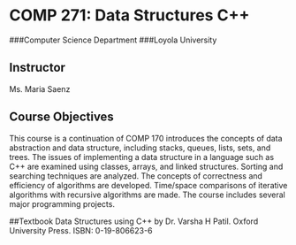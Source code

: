 COMP 271: Data Structures C++
==============================
###Computer Science Department
###Loyola University 

## Instructor
Ms. Maria Saenz

## Course Objectives

This course is a continuation of COMP 170 introduces the concepts of data abstraction and data structure, 
including stacks, queues, lists, sets, and trees. The issues of implementing a data structure in a language such as C++ 
are examined using classes, arrays, and linked structures. Sorting and searching techniques are analyzed. 
The concepts of correctness and efficiency of algorithms are developed. Time/space comparisons of iterative algorithms 
with recursive algorithms are made. The course includes several major programming projects.

##Textbook
Data Structures using C++ by Dr. Varsha H Patil. Oxford University Press.
ISBN: 0-19-806623-6
